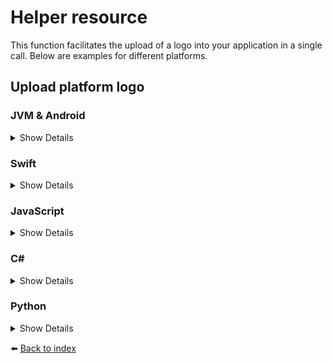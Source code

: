# Helper resource

This function facilitates the upload of a logo into your application in a single call. Below are examples for different platforms.

## Upload platform logo

### JVM & Android
<details>
<summary>Show Details</summary>

```kotlin
sdk.helper().uploadPlatformLogo("APPLICATION_ID", "CONTENT_TYPE", IMAGE_BYTES)
```

💡 **Note:** In Java, use the `uploadPlatformLogoAsync` function, which returns a `CompletableFuture<Void>` instead.
</details>

### Swift
<details>
<summary>Show Details</summary>

```swift
sdk.helper().uploadPlatformLogo(applicationId: "APPLICATION_ID", contentType: "CONTENT_TYPE", image: IMAGE_BYTES)
```
</details>

### JavaScript
<details>
<summary>Show Details</summary>

```js
await doordeck.com.doordeck.multiplatform.sdk.api.helper().uploadPlatformLogo("APPLICATION_ID", "CONTENT_TYPE", IMAGE_BYTES);
```
</details>

### C#
<details>
<summary>Show Details</summary>

```csharp
var data = new UploadPlatformLogoData("APPLICATION_ID", "CONTENT_TYPE", "BASE64_IMAGE");
await sdk.GetHelper().UploadPlatformLogo(data);
```
</details>

### Python
<details>
<summary>Show Details</summary>

```python
data = doordeck_headless_sdk.UploadPlatformLogoData("APPLICATION_ID", "CONTENT_TYPE", "BASE64_IMAGE")
await sdk.helper.upload_platform_logo(data)
```
</details>

:arrow_left: [Back to index](01_INDEX.md)
